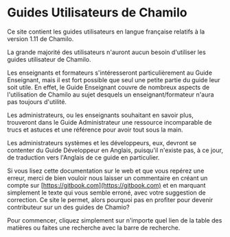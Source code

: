 # Guides Utilisateurs de Chamilo

Ce site contient les guides utilisateurs en langue française relatifs à la version 1.11 de Chamilo.

La grande majorité des utilisateurs n'auront aucun besoin d'utiliser les guides utilisateur de Chamilo.

Les enseignants et formateurs s'intéresseront particulièrement au Guide Enseignant, mais il est fort possible que seul une petite partie du guide leur soit utile. En effet, le Guide Enseignant couvre de nombreux aspects de l'utilisation de Chamilo au sujet desquels un enseignant/formateur n'aura pas toujours d'utilité.

Les administrateurs, ou les enseignants souhaitant en savoir plus, trouveront dans le Guide Administrateur une ressource incomparable de trucs et astuces et une référence pour avoir tout sous la main.

Les administrateurs systèmes et les développeurs, eux, devront se contenter du Guide Développeur en Anglais, puisqu'il n'existe pas, à ce jour, de traduction vers l'Anglais de ce guide en particulier.

Si vous lisez cette documentation sur le web et que vous repérez une erreur, merci de bien vouloir nous laisser un commentaire en créant un compte sur [https://gitbook.com](https://gitbook.com) et en marquant simplement le texte qui vous semble erroné, avec votre suggestion de correction. Ce site le permet, alors pourquoi pas en profiter pour devenir contributeur sur un des guides de Chamio?

Pour commencer, cliquez simplement sur n'importe quel lien de la table des matières ou faites une recherche avec la barre de recherche.


